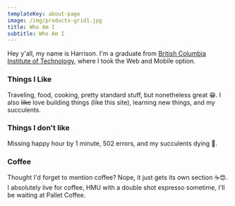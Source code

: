 ```yaml
---
templateKey: about-page
image: /img/products-grid1.jpg
title: Who Am I
subtitle: Who Am I
---
```

Hey y'all, my name is Harrison.  I'm a graduate from [British Columbia Institute of Technology](<https://www.bcit.ca/>), where I took the Web and Mobile option.

### Things I Like

Traveling, food, cooking, pretty standard stuff, but nonetheless great 😁.  I also ~~like~~ love building things (like this site), learning new things, and my succulents.

### Things I don't like

Missing happy hour by 1 minute, 502 errors, and my succulents dying 😤.

### Coffee

Thought I'd forget to mention coffee? Nope, it just gets its own section ☕️😍.  I absolutely live for coffee, HMU with a double shot espresso sometime, I'll be waiting at Pallet Coffee.
